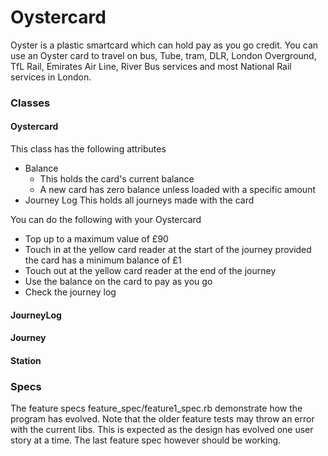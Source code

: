 # Oystercard

Oyster is a plastic smartcard which can hold pay as you go credit. You can use an Oyster card to travel on bus, Tube, tram, DLR, London Overground, TfL Rail, Emirates Air Line, River Bus services and most National Rail services in London.

### Classes

#### Oystercard

This class has the following attributes
- Balance
    - This holds the card's current balance
    - A new card has zero balance unless loaded with a specific amount
- Journey Log
  This holds all journeys made with the card

You can do the following with your Oystercard
- Top up to a maximum value of £90
- Touch in at the yellow card reader at the start of the journey provided the card has a minimum balance of £1
- Touch out at the yellow card reader at the end of the journey
- Use the balance on the card to pay as you go
- Check the journey log

#### JourneyLog

#### Journey

#### Station

### Specs

The feature specs feature_spec/feature1_spec.rb demonstrate how the program has evolved. Note that the older feature tests may throw an error with the current libs. This is expected as the design has evolved one user story at a time. The last feature spec however should be working.
